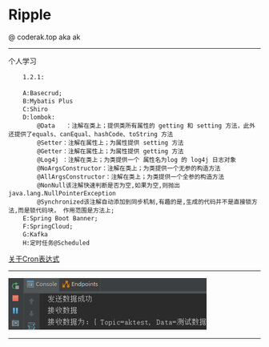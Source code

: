 # Ripple
@ coderak.top aka ak

------------------------------------------------------------------------

个人学习

        1.2.1:
        
        A:Basecrud;
        B:Mybatis Plus
        C:Shiro
        D:lombok:
            @Data   ：注解在类上；提供类所有属性的 getting 和 setting 方法，此外还提供了equals、canEqual、hashCode、toString 方法
            @Setter：注解在属性上；为属性提供 setting 方法
            @Getter：注解在属性上；为属性提供 getting 方法
            @Log4j ：注解在类上；为类提供一个 属性名为log 的 log4j 日志对象
            @NoArgsConstructor：注解在类上；为类提供一个无参的构造方法
            @AllArgsConstructor：注解在类上；为类提供一个全参的构造方法
            @NonNull该注解快速判断是否为空,如果为空,则抛出java.lang.NullPointerException
            @Synchronized该注解自动添加到同步机制,有趣的是,生成的代码并不是直接锁方法,而是锁代码块， 作用范围是方法上;
        E:Spring Boot Banner;
        F:SpringCloud;
        G:Kafka
        H:定时任务@Scheduled    
[关于Cron表达式](http://coderak.top/#/view/33)

------

![image](https://raw.githubusercontent.com/nameishua/Zuul-gateway/master/src/main/resources/static/46c48e0b28ce0a91c821cd22ab94748.png)

------

